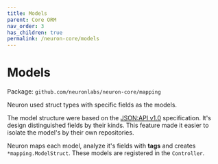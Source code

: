 ```yaml
---
title: Models
parent: Core ORM
nav_order: 3
has_children: true
permalink: /neuron-core/models
---
```


# Models

Package: `github.com/neuronlabs/neuron-core/mapping`

Neuron used struct types with specific fields as the models. 

The model structure were based on the [JSON:API v1.0](https://jsonapi.org) specification. It's design distinguished fields by their kinds. This feature made it easier to isolate the model's by their own repositories.

Neuron maps each model, analyze it's fields with **tags** and creates `*mapping.ModelStruct`. These models are registered in the `Controller`.
